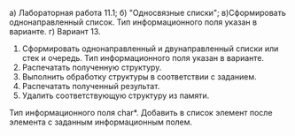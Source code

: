 а) Лабораторная работа 11.1; 
б) "Односвязные списки"; 
в)Сформировать однонаправленный список. Тип информационного поля указан в варианте.
г) Вариант 13. 
  1. Сформировать однонаправленный и двунаправленный списки или стек и очередь. Тип информационного поля указан в варианте.
  2. Распечатать полученную структуру.
  3. Выполнить обработку структуры в соответствии с заданием.
  4. Распечатать полученный результат.
  5. Удалить соответствующую структуру из памяти.


Тип информационного поля char*. Добавить в список элемент после элемента с заданным информационным полем.
